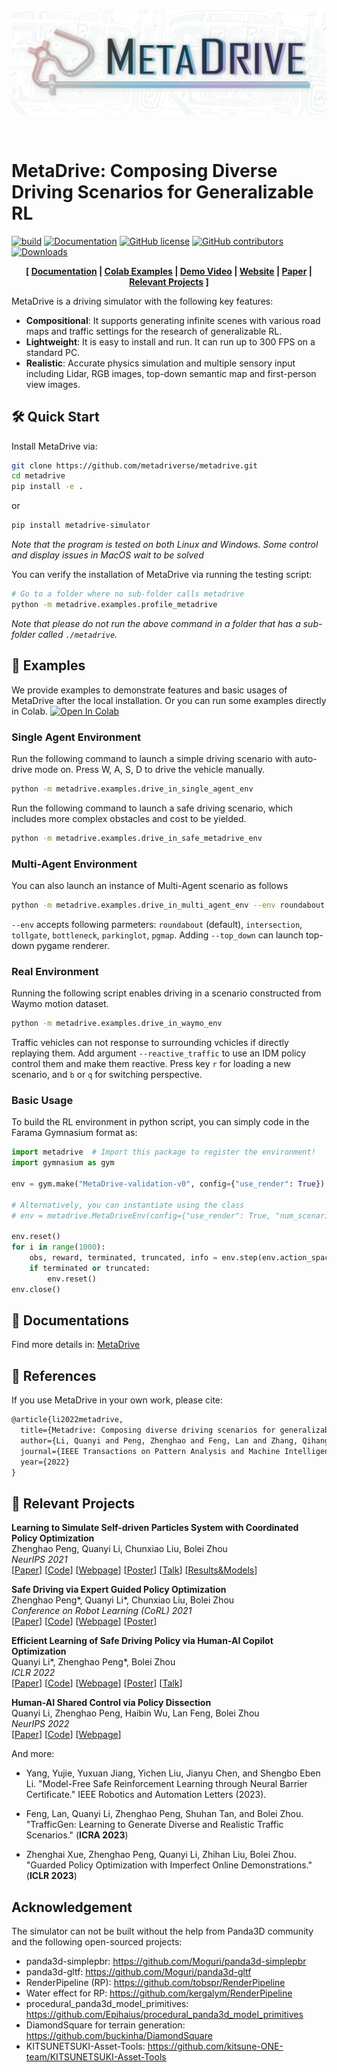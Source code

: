 <br>

![](documentation/source/figs/logo-horizon.png)

<br>

# MetaDrive: Composing Diverse Driving Scenarios for Generalizable RL

[![build](https://github.com/metadriverse/metadrive/workflows/test/badge.svg)](http://github.com/metadriverse/metadrive/actions)
[![Documentation](https://readthedocs.org/projects/metadrive-simulator/badge/?version=latest)](https://metadrive-simulator.readthedocs.io)
[![GitHub license](https://img.shields.io/github/license/metadriverse/metadrive)](https://github.com/metadriverse/metadrive/blob/main/LICENSE.txt)
[![GitHub contributors](https://img.shields.io/github/contributors/metadriverse/metadrive)](https://github.com/metadriverse/metadrive/graphs/contributors)
[![Downloads](https://static.pepy.tech/badge/MetaDrive-simulator)](https://pepy.tech/project/MetaDrive-simulator)

<div style="text-align: center; width:100%; margin: 0 auto; display: inline-block">
<strong>
[
<a href="https://metadrive-simulator.readthedocs.io">Documentation</a>
|
<a href="https://colab.research.google.com/github/metadriverse/metadrive/blob/main/metadrive/examples/Basic_MetaDrive_Usages.ipynb">Colab Examples</a>
|
<a href="https://www.youtube.com/embed/3ziJPqC_-T4">Demo Video</a>
|
<a href="https://metadriverse.github.io/metadrive/">Website</a>
|
<a href="https://arxiv.org/pdf/2109.12674.pdf">Paper</a>
|
<a href="https://metadriverse.github.io/">Relevant Projects</a>
]
</strong>
</div>

<br>

MetaDrive is a driving simulator with the following key features:

- **Compositional**: It supports generating infinite scenes with various road maps and traffic settings for the research of generalizable RL. 
- **Lightweight**: It is easy to install and run. It can run up to 300 FPS on a standard PC.
- **Realistic**: Accurate physics simulation and multiple sensory input including Lidar, RGB images, top-down semantic map and first-person view images. 


## 🛠 Quick Start
Install MetaDrive via:

```bash
git clone https://github.com/metadriverse/metadrive.git
cd metadrive
pip install -e .

```

or

```bash
pip install metadrive-simulator

```
*Note that the program is tested on both Linux and Windows. Some control and display issues in MacOS wait to be solved*

You can verify the installation of MetaDrive via running the testing script:

```bash
# Go to a folder where no sub-folder calls metadrive
python -m metadrive.examples.profile_metadrive
```

*Note that please do not run the above command in a folder that has a sub-folder called `./metadrive`.*

## 🚕 Examples
We provide examples to demonstrate features and basic usages of MetaDrive after the local installation.
Or you can run some examples directly in Colab. [![Open In Colab](https://colab.research.google.com/assets/colab-badge.svg)](https://colab.research.google.com/github/metadriverse/metadrive/blob/main/metadrive/examples/Basic_MetaDrive_Usages.ipynb) 

### Single Agent Environment
Run the following command to launch a simple driving scenario with auto-drive mode on. Press W, A, S, D to drive the vehicle manually.
```bash
python -m metadrive.examples.drive_in_single_agent_env
```
Run the following command to launch a safe driving scenario, which includes more complex obstacles and cost to be yielded. 

```bash
python -m metadrive.examples.drive_in_safe_metadrive_env
```

### Multi-Agent Environment

You can also launch an instance of Multi-Agent scenario as follows

```bash
python -m metadrive.examples.drive_in_multi_agent_env --env roundabout
```
```--env```  accepts following parmeters: `roundabout` (default), `intersection`, `tollgate`, `bottleneck`, `parkinglot`, `pgmap`.
Adding ```--top_down``` can launch top-down pygame renderer. 




### Real Environment
Running the following script enables driving in a scenario constructed from Waymo motion dataset.

```bash
python -m metadrive.examples.drive_in_waymo_env
```

Traffic vehicles can not response to surrounding vchicles if directly replaying them.
Add argument ```--reactive_traffic``` to use an IDM policy control them and make them reactive.
Press key ```r``` for loading a new scenario, and ```b``` or ```q``` for switching perspective. 

[comment]: <> (### LQY: avoid introducing these trivial things )

[comment]: <> (Run the example of procedural generation of a new map as:)

[comment]: <> (```bash)

[comment]: <> (python -m metadrive.examples.procedural_generation)

[comment]: <> (```)

[comment]: <> (*Note that the scripts above can not be run in a headless machine.*)

[comment]: <> (*Please refer to the installation guideline in documentation for more information about how to launch runing in a headless machine.*)

[comment]: <> (Run the following command to draw the generated maps from procedural generation:)

[comment]: <> (```bash)

[comment]: <> (python -m metadrive.examples.draw_maps)

[comment]: <> (```)

### Basic Usage
To build the RL environment in python script, you can simply code in the Farama Gymnasium format as:

```python
import metadrive  # Import this package to register the environment!
import gymnasium as gym

env = gym.make("MetaDrive-validation-v0", config={"use_render": True})

# Alternatively, you can instantiate using the class
# env = metadrive.MetaDriveEnv(config={"use_render": True, "num_scenarios": 100})

env.reset()
for i in range(1000):
    obs, reward, terminated, truncated, info = env.step(env.action_space.sample())  # Use random policy
    if terminated or truncated:
        env.reset()
env.close()
```


## 🏫 Documentations

Find more details in: [MetaDrive](https://metadrive-simulator.readthedocs.io)


## 📎 References

If you use MetaDrive in your own work, please cite:

```latex
@article{li2022metadrive,
  title={Metadrive: Composing diverse driving scenarios for generalizable reinforcement learning},
  author={Li, Quanyi and Peng, Zhenghao and Feng, Lan and Zhang, Qihang and Xue, Zhenghai and Zhou, Bolei},
  journal={IEEE Transactions on Pattern Analysis and Machine Intelligence},
  year={2022}
}
```

## 🎉 Relevant Projects

**Learning to Simulate Self-driven Particles System with Coordinated Policy Optimization**
\
Zhenghao Peng, Quanyi Li, Chunxiao Liu, Bolei Zhou 
\
*NeurIPS 2021*
\
[<a href="https://arxiv.org/pdf/2110.13827.pdf" target="_blank">Paper</a>]
[<a href="https://github.com/decisionforce/CoPO" target="_blank">Code</a>]
[<a href="https://decisionforce.github.io/CoPO" target="_blank">Webpage</a>]
[<a href="https://decisionforce.github.io/CoPO/copo_poster.pdf" target="_blank">Poster</a>]
[<a href="https://youtu.be/sOw43l8lwxE" target="_blank">Talk</a>]
[<a href="https://github.com/metadriverse/metadrive-benchmark/tree/main/MARL" target="_blank">Results&Models</a>]


**Safe Driving via Expert Guided Policy Optimization**
\
Zhenghao Peng*, Quanyi Li*, Chunxiao Liu, Bolei Zhou
\
*Conference on Robot Learning (CoRL) 2021*
\
[<a href="https://arxiv.org/pdf/2110.06831.pdf" target="_blank">Paper</a>]
[<a href="https://github.com/decisionforce/EGPO" target="_blank">Code</a>]
[<a href="https://decisionforce.github.io/EGPO/" target="_blank">Webpage</a>]
[<a href="https://decisionforce.github.io/EGPO/images/egpo_poster.png" target="_blank">Poster</a>]

**Efficient Learning of Safe Driving Policy via Human-AI Copilot Optimization**
\
Quanyi Li*, Zhenghao Peng*, Bolei Zhou
\
*ICLR 2022*
\
[<a href="https://arxiv.org/pdf/2202.10341.pdf" target="_blank">Paper</a>]
[<a href="https://github.com/decisionforce/HACO" target="_blank">Code</a>]
[<a href="https://decisionforce.github.io/HACO/" target="_blank">Webpage</a>]
[<a href="https://github.com/decisionforce/HACO/blob/main/docs/iclr_poster.pdf" target="_blank">Poster</a>]
[<a href="https://youtu.be/PiJv4wtp8T8" target="_blank">Talk</a>]

**Human-AI Shared Control via Policy Dissection**
\
Quanyi Li, Zhenghao Peng, Haibin Wu, Lan Feng, Bolei Zhou
\
*NeurIPS 2022*
\
[<a href="https://arxiv.org/pdf/2206.00152.pdf" target="_blank">Paper</a>]
[<a href="https://github.com/metadriverse/policydissect" target="_blank">Code</a>]
[<a href="https://metadriverse.github.io/policydissect/" target="_blank">Webpage</a>]


And more:


* Yang, Yujie, Yuxuan Jiang, Yichen Liu, Jianyu Chen, and Shengbo Eben Li. "Model-Free Safe Reinforcement Learning through Neural Barrier Certificate." IEEE Robotics and Automation Letters (2023).

* Feng, Lan, Quanyi Li, Zhenghao Peng, Shuhan Tan, and Bolei Zhou. "TrafficGen: Learning to Generate Diverse and Realistic Traffic Scenarios." (**ICRA 2023**)

* Zhenghai Xue, Zhenghao Peng, Quanyi Li, Zhihan Liu, Bolei Zhou. "Guarded Policy Optimization with Imperfect Online Demonstrations." (**ICLR 2023**)



## Acknowledgement

The simulator can not be built without the help from Panda3D community and the following open-sourced projects:
- panda3d-simplepbr: https://github.com/Moguri/panda3d-simplepbr
- panda3d-gltf: https://github.com/Moguri/panda3d-gltf
- RenderPipeline (RP): https://github.com/tobspr/RenderPipeline
- Water effect for RP: https://github.com/kergalym/RenderPipeline 
- procedural_panda3d_model_primitives: https://github.com/Epihaius/procedural_panda3d_model_primitives
- DiamondSquare for terrain generation: https://github.com/buckinha/DiamondSquare
- KITSUNETSUKI-Asset-Tools: https://github.com/kitsune-ONE-team/KITSUNETSUKI-Asset-Tools